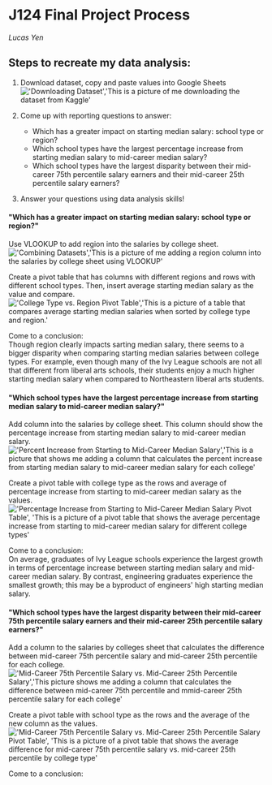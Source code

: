# J124 Final Project Process
 *Lucas Yen*


## Steps to recreate my data analysis:
1. Download dataset, copy and paste values into Google Sheets
!['Downloading Dataset','This is a picture of me downloading the dataset from Kaggle'](https://user-images.githubusercontent.com/87663499/128904904-c1ec3468-65ae-417c-a34f-1d0ed25329bf.png)

2. Come up with reporting questions to answer:
   * Which has a greater impact on starting median salary: school type or region?
   * Which school types have the largest percentage increase from starting median salary to mid-career median salary?
   * Which school types have the largest disparity between their mid-career 75th percentile salary earners and their mid-career 25th percentile salary earners?
   
3. Answer your questions using data analysis skills!

#### "Which has a greater impact on starting median salary: school type or region?"<br>
Use VLOOKUP to add region into the salaries by college sheet.
!['Combining Datasets','This is a picture of me adding a region column into the salaries by college sheet using VLOOKUP'](https://user-images.githubusercontent.com/87663499/128911059-e2c9ecd9-e948-4a49-a6d8-cdabef8659f3.png)

Create a pivot table that has columns with different regions and rows with different school types. Then, insert average starting median salary as the value and compare.
!['College Type vs. Region Pivot Table','This is a picture of a table that compares average starting median salaries when sorted by college type and region.'](https://user-images.githubusercontent.com/87663499/129066297-cfe7bf3c-605c-4fa0-a4f3-0e98aa94ebe4.png)

Come to a conclusion:<br>
Though region clearly impacts sarting median salary, there seems to a bigger disparity when comparing starting median salaries between college types. For example, even though many of the Ivy League schools are not all that different from liberal arts schools, their students enjoy a much higher starting median salary when compared to Northeastern liberal arts students.

#### "Which school types have the largest percentage increase from starting median salary to mid-career median salary?"
Add column into the salaries by college sheet. This column should show the percentage increase from starting median salary to mid-career median salary.
!['Percent Increase from Starting to Mid-Career Median Salary','This is a picture that shows me adding a column that calculates the percent increase from starting median salary to mid-career median salary for each college'](https://user-images.githubusercontent.com/87663499/129069954-97a2f2a5-97ee-4f70-885f-5f9d422d981c.png)

Create a pivot table with college type as the rows and average of percentage increase from starting to mid-career median salary as the values.<br>
!['Percentage Increase from Starting to Mid-Career Median Salary Pivot Table', 'This is a picture of a pivot table that shows the average percentage increase from starting to mid-career median salary for different college types'](https://user-images.githubusercontent.com/87663499/129070986-2d83196a-f5c7-4426-8a6f-898c53c2df9a.png)

Come to a conclusion:<br>
On average, graduates of Ivy League schools experience the largest growth in terms of percentage increase between starting median salary and mid-career median salary. By contrast, engineering graduates experience the smallest growth; this may be a byproduct of engineers' high starting median salary.

#### "Which school types have the largest disparity between their mid-career 75th percentile salary earners and their mid-career 25th percentile salary earners?"
Add a column to the salaries by colleges sheet that calculates the difference between mid-career 75th percentile salary and mid-career 25th percentile for each college.<br>
!['Mid-Career 75th Percentile Salary vs. Mid-Career 25th Percentile Salary','This picture shows me adding a column that calculates the difference between mid-career 75th percentile and mmid-career 25th percentile salary for each college'](https://user-images.githubusercontent.com/87663499/129075329-5d38896b-278c-4969-b2c5-9bd82c9a91b0.png)

Create a pivot table with school type as the rows and the average of the new column as the values.
!['Mid-Career 75th Percentile Salary vs. Mid-Career 25th Percentile Salary Pivot Table', 'This is a picture of a pivot table that shows the average difference for mid-career 75th percentile salary vs. mid-career 25th percentile by college type'](https://user-images.githubusercontent.com/87663499/129075851-148f774d-f465-48a2-b438-c656f982cf62.png)

Come to a conclusion:



